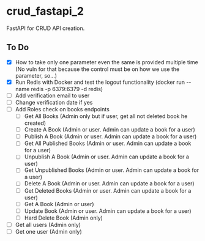 # crud_fastapi_2

FastAPI for CRUD API creation.

## To Do

- [x] How to take only one parameter even the same is provided multiple time (No vuln for that because the control must be on how we use the parameter, so...)
- [x] Run Redis with Docker and test the logout functionality (docker run --name redis -p 6379:6379 -d redis)
- [ ] Add verification email to user
- [ ] Change verification date if yes
- [ ] Add Roles check on books endpoints
  - [ ] Get All Books (Admin only but if user, get all not deleted book he created)
  - [ ] Create A Book (Admin or user. Admin can update a book for a user)
  - [ ] Publish A Book (Admin or user. Admin can update a book for a user)
  - [ ] Get All Published Books (Admin or user. Admin can update a book for a user)
  - [ ] Unpublish A Book (Admin or user. Admin can update a book for a user)
  - [ ] Get Unpublished Books (Admin or user. Admin can update a book for a user)
  - [ ] Delete A Book (Admin or user. Admin can update a book for a user)
  - [ ] Get Deleted Books (Admin or user. Admin can update a book for a user)
  - [ ] Get A Book (Admin or user)
  - [ ] Update Book (Admin or user. Admin can update a book for a user)
  - [ ] Hard Delete Book (Admin only)
- [ ] Get all users (Admin only)
- [ ] Get one user (Admin only)